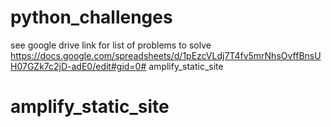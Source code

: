 # python_challenges
see google drive link for list of problems to solve
https://docs.google.com/spreadsheets/d/1pEzcVLdj7T4fv5mrNhsOvffBnsUH07GZk7c2jD-adE0/edit#gid=0# amplify_static_site
# amplify_static_site
